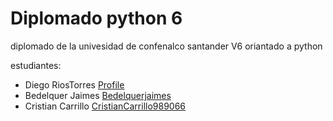 # Diplomado python 6

diplomado de la univesidad de confenalco santander V6 oriantado a python 

estudiantes:
- Diego RiosTorres [Profile](https://github.com/)	
- Bedelquer Jaimes [Bedelquerjaimes](https://github.com/BEDELQUERJAIMES)
- Cristian Carrillo [CristianCarrillo989066](https://github.com/CristianCarrillo989066)
